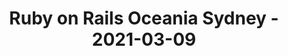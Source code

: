 ---
layout: post
title: Ruby on Rails Oceania Sydney - 2021-03-09
datetime: 2021-03-09 02:00:00.000000000 -05:00
name: Ruby on Rails Oceania Sydney
external_url: https://www.meetup.com/Ruby-On-Rails-Oceania-Sydney/events/hlnmbsyccfbmb/
online_event: false
year_month: 2021-03
---